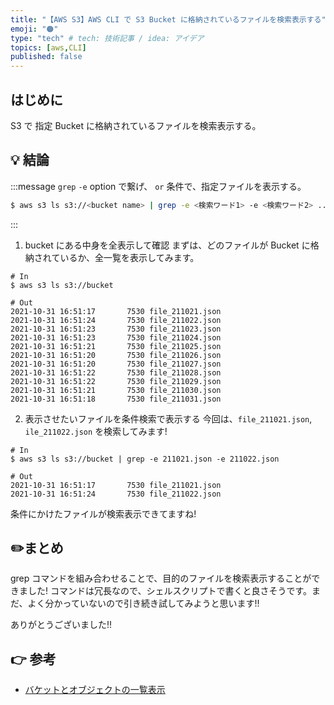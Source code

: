 ```yaml
---
title: "【AWS S3】AWS CLI で S3 Bucket に格納されているファイルを検索表示する"
emoji: "🟠"
type: "tech" # tech: 技術記事 / idea: アイデア
topics: [aws,CLI]
published: false
---
```


## はじめに
S3 で 指定 Bucket に格納されているファイルを検索表示する。


## 💡 結論

:::message
`grep` `-e` option で繋げ、 `or` 条件で、指定ファイルを表示する。
<br>

```bash
$ aws s3 ls s3://<bucket name> | grep -e <検索ワード1> -e <検索ワード2> ...
```
:::



1. bucket にある中身を全表示して確認
まずは、どのファイルが Bucket に格納されているか、全一覧を表示してみます。

```bash:AWS CLI
# In
$ aws s3 ls s3://bucket

# Out
2021-10-31 16:51:17       7530 file_211021.json
2021-10-31 16:51:24       7530 file_211022.json
2021-10-31 16:51:23       7530 file_211023.json
2021-10-31 16:51:23       7530 file_211024.json
2021-10-31 16:51:21       7530 file_211025.json
2021-10-31 16:51:20       7530 file_211026.json
2021-10-31 16:51:20       7530 file_211027.json
2021-10-31 16:51:22       7530 file_211028.json
2021-10-31 16:51:22       7530 file_211029.json
2021-10-31 16:51:21       7530 file_211030.json
2021-10-31 16:51:18       7530 file_211031.json

```

2. 表示させたいファイルを条件検索で表示する
今回は、`file_211021.json`, `ile_211022.json` を検索してみます!

```bash:AWS CLI
# In
$ aws s3 ls s3://bucket | grep -e 211021.json -e 211022.json

# Out
2021-10-31 16:51:17       7530 file_211021.json
2021-10-31 16:51:24       7530 file_211022.json
```
条件にかけたファイルが検索表示できてますね!

## ✏️まとめ
grep コマンドを組み合わせることで、目的のファイルを検索表示することができました!
コマンドは冗長なので、シェルスクリプトで書くと良さそうです。まだ、よく分かっていないので引き続き試してみようと思います!!

ありがとうございました!!


## 👉 参考
- [バケットとオブジェクトの一覧表示](https://docs.aws.amazon.com/ja_jp/cli/latest/userguide/cli-services-s3-commands.html#:~:text=s3%20mb%20%E3%81%AE%E4%BE%8B-,%E3%83%90%E3%82%B1%E3%83%83%E3%83%88%E3%81%A8%E3%82%AA%E3%83%96%E3%82%B8%E3%82%A7%E3%82%AF%E3%83%88%E3%81%AE%E4%B8%80%E8%A6%A7%E8%A1%A8%E7%A4%BA,-%E3%83%90%E3%82%B1%E3%83%83%E3%83%88%E3%80%81%E3%83%95%E3%82%A9%E3%83%AB%E3%83%80%E3%80%81%E3%82%AA%E3%83%96%E3%82%B8%E3%82%A7%E3%82%AF%E3%83%88)
